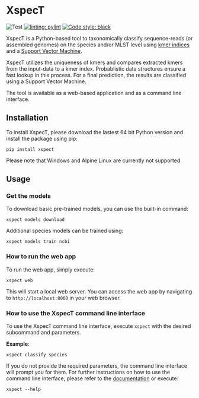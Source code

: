 # XspecT
<!-- start intro -->
![Test](https://github.com/bionf/xspect2/actions/workflows/test.yml/badge.svg)
[![linting: pylint](https://img.shields.io/badge/linting-pylint-yellowgreen)](https://github.com/pylint-dev/pylint)
[![Code style: black](https://img.shields.io/badge/code%20style-black-000000.svg)](https://github.com/psf/black)

XspecT is a Python-based tool to taxonomically classify sequence-reads (or assembled genomes) on the species and/or MLST level using [kmer indices] and a [Support Vector Machine].

XspecT utilizes the uniqueness of kmers and compares extracted kmers from the input-data to a kmer index. Probablistic data structures ensure a fast lookup in this process. For a final prediction, the results are classified using a Support Vector Machine.

The tool is available as a web-based application and as a command line interface.

[kmer indices]: https://arxiv.org/abs/1905.09624
[Support Vector Machine]: https://en.wikipedia.org/wiki/Support-vector_machine
<!-- end intro -->

<!-- start quickstart -->
## Installation
To install XspecT, please download the lastest 64 bit Python version and install the package using pip:
```
pip install xspect
```
Please note that Windows and Alpine Linux are currently not supported.

## Usage
### Get the models
To download basic pre-trained models, you can use the built-in command:
```
xspect models download
```
Additional species models can be trained using:
```
xspect models train ncbi
```

### How to run the web app
To run the web app, simply execute:
```
xspect web
```

This will start a local web server. You can access the web app by navigating to `http://localhost:8000` in your web browser.

### How to use the XspecT command line interface
To use the XspecT command line interface, execute `xspect` with the desired subcommand and parameters.

**Example**:
```
xspect classify species
```

If you do not provide the required parameters, the command line interface will prompt you for them.
For further instructions on how to use the command line interface, please refer to the [documentation] or execute:
```
xspect --help
```
[documentation]: https://bionf.github.io/XspecT2/cli/index.html
<!-- end quickstart -->